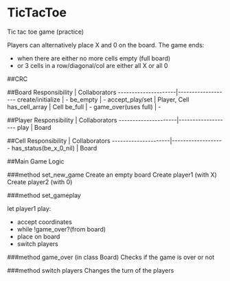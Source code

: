 TicTacToe
=========

Tic tac toe game (practice)

Players can alternatively place X and 0 on the board.
The game ends:
- when there are either no more cells empty (full board)
- or 3 cells in a row/diagonal/col are either all X or all 0

##CRC

##Board
    Responsibility   |  Collaborators
---------------------|-------------------
create/initialize    |  -
be_empty             |  -
accept_play/set      |  Player, Cell
has_cell_array       |  Cell
be_full              |  -
game_over(uses full) |  -


##Player
    Responsibility   |  Collaborators
---------------------|-------------------
play                 |  Board

##Cell
    Responsibility   |  Collaborators
---------------------|-------------------
has_status(be_x_0_nil)           |  Board


##Main Game Logic

###method set_new_game
Create an empty board
Create player1 (with X)
Create player2 (with 0)

###method set_gameplay

let player1 play:

 * accept coordinates
 * while !game_over?(from board)
  * place on board
  * switch players

###method game_over (in class Board)
Checks if the game is over or not

###method switch players
Changes the turn of the players
